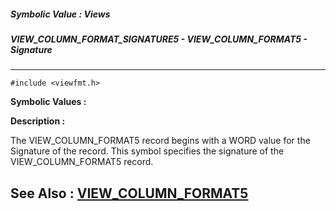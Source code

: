 ##### Symbolic Value : Views
##### VIEW_COLUMN_FORMAT_SIGNATURE5 - VIEW_COLUMN_FORMAT5 - Signature
---
```
#include <viewfmt.h>
```

**Symbolic Values :**



**Description :**

The VIEW_COLUMN_FORMAT5 record begins with a WORD value for the Signature of the record.  This symbol specifies the signature of the VIEW_COLUMN_FORMAT5 record.  


**See Also :**
[VIEW_COLUMN_FORMAT5](/domino-c-api-docs/reference/Data/VIEW_COLUMN_FORMAT5)
---
